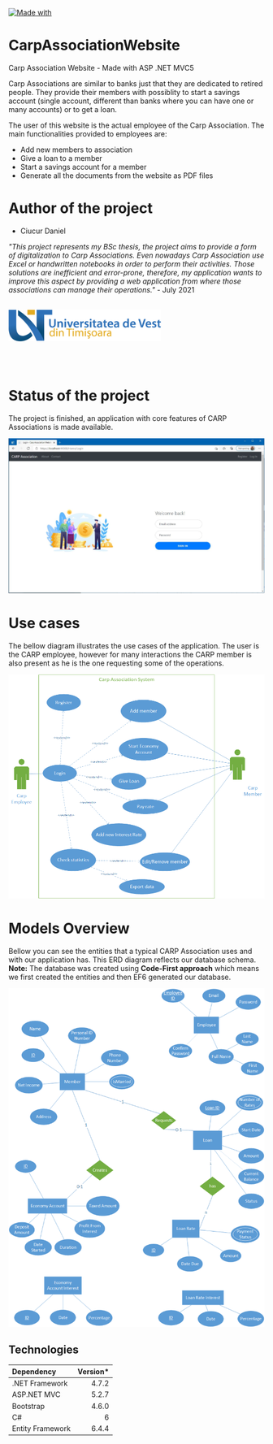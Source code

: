 [![Made with](https://img.shields.io/badge/Made%20with-.NET%20ASP%20MVC5-yellowgreen)](https://docs.microsoft.com/en-us/aspnet/mvc/overview/getting-started/introduction/getting-started)

# CarpAssociationWebsite
Carp Association Website - Made with ASP .NET MVC5

Carp Associations are similar to banks just that they are dedicated to retired people. They provide their members with possiblity to start a savings account (single account, different than banks where you can have one or many accounts) or to get a loan.

The user of this website is the actual employee of the Carp Association.
The main functionalities provided to employees are:
  - Add new members to association
  - Give a loan to a member
  - Start a savings account for a member
  - Generate all the documents from the website as PDF files

# Author of the project 

 * Ciucur Daniel

 *"This project represents my BSc thesis, the project aims to provide a form of digitalization to Carp Associations.
 Even nowadays Carp Association use Excel or handwritten notebooks in order to perform their activities. Those solutions are inefficient and error-prone, therefore, my application wants to improve this aspect by providing a web application from where those associations can manage their operations."*  - July 2021

<br>

<img src="CarpAssociationWebsite/Documentation/Images/uvt_logo.png" width="300">

<br><br>
# Status of the project 

The project is finished, an application with core features of CARP Associations is made available.

![Login page](CarpAssociationWebsite/Documentation/Images/AppScreenshots/Homepage.JPG?raw=true "Login page")

# Use cases

The bellow diagram illustrates the use cases of the application. 
The user is the CARP employee, however for many interactions the CARP member is also present as he is the one requesting some of the operations.

![Use case Diagram](CarpAssociationWebsite/Documentation/VisioDiagrams/VisioDiagramsImages/UseCaseDiagram2.png?raw=true "App Models")

# Models Overview 
Bellow you can see the entities that a typical CARP Association uses and with our application has. This ERD diagram reflects our database schema. 
**Note:** The database was created using **Code-First approach** which means we first created the entities and then EF6 generated our database.

![ERD Diagram](CarpAssociationWebsite/Documentation/VisioDiagrams/VisioDiagramsImages/DatabaseERDiagram.png?raw=true "App Models")

## Technologies

| Dependency | Version*
| :--- | ---:
| .NET Framework | 4.7.2
| ASP.NET MVC | 5.2.7
| Bootstrap | 4.6.0
| C# | 6
| Entity Framework | 6.4.4
